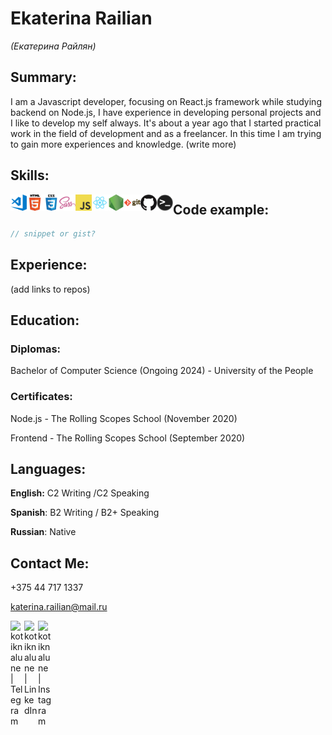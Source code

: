 # Ekaterina Railian

*(Екатерина Райлян)*

## Summary:

I am a Javascript developer, focusing on React.js framework while studying backend on Node.js, I have experience in developing personal projects and I like to develop my self always. It's about a year ago that I started practical work in the field of development and as a freelancer. In this time I am trying to gain more experiences and knowledge. (write more)

## Skills:

<img align="left" alt="Visual Studio Code" width="26px" src="https://raw.githubusercontent.com/github/explore/80688e429a7d4ef2fca1e82350fe8e3517d3494d/topics/visual-studio-code/visual-studio-code.png" />
<img align="left" alt="HTML5" width="26px" src="https://raw.githubusercontent.com/github/explore/80688e429a7d4ef2fca1e82350fe8e3517d3494d/topics/html/html.png" />
<img align="left" alt="CSS3" width="26px" src="https://raw.githubusercontent.com/github/explore/80688e429a7d4ef2fca1e82350fe8e3517d3494d/topics/css/css.png" />
<img align="left" alt="Sass" width="26px" src="https://raw.githubusercontent.com/github/explore/80688e429a7d4ef2fca1e82350fe8e3517d3494d/topics/sass/sass.png" />
<img align="left" alt="JavaScript" width="26px" src="https://raw.githubusercontent.com/github/explore/80688e429a7d4ef2fca1e82350fe8e3517d3494d/topics/javascript/javascript.png" />
<img align="left" alt="React" width="26px" src="https://raw.githubusercontent.com/github/explore/80688e429a7d4ef2fca1e82350fe8e3517d3494d/topics/react/react.png" />
<img align="left" alt="Node.js" width="26px" src="https://raw.githubusercontent.com/github/explore/80688e429a7d4ef2fca1e82350fe8e3517d3494d/topics/nodejs/nodejs.png" />
<img align="left" alt="Git" width="26px" src="https://raw.githubusercontent.com/github/explore/80688e429a7d4ef2fca1e82350fe8e3517d3494d/topics/git/git.png" />
<img align="left" alt="GitHub" width="26px" src="https://raw.githubusercontent.com/github/explore/78df643247d429f6cc873026c0622819ad797942/topics/github/github.png" />
<img align="left" alt="Terminal" width="26px" src="https://raw.githubusercontent.com/github/explore/80688e429a7d4ef2fca1e82350fe8e3517d3494d/topics/terminal/terminal.png" />


## Code example:

```jsx
// snippet or gist?
```

## Experience:

(add links to repos)

## Education:

### Diplomas:

Bachelor of Computer Science (Ongoing 2024) - University of the People

### Certificates:

Node.js - The Rolling Scopes School (November 2020)

Frontend - The Rolling Scopes School (September 2020)

## Languages:

**English:** C2 Writing /C2 Speaking

**Spanish**: B2 Writing / B2+ Speaking

**Russian**: Native

## Contact Me:

+375 44 717 1337

katerina.railian@mail.ru

[<img align="left" alt="kotiknalune | Telegram" width="22px" src="https://cdn4.iconfinder.com/data/icons/logos-and-brands/512/335_Telegram_logo-512.png" />][telegram]
[<img align="left" alt="kotiknalune | LinkedIn" width="22px" src="https://cdn4.iconfinder.com/data/icons/social-messaging-ui-color-shapes-2-free/128/social-linkedin-circle-512.png" />][linkedin]
[<img align="left" alt="kotiknalune | Instagram" width="22px" src="https://upload.wikimedia.org/wikipedia/commons/thumb/e/e7/Instagram_logo_2016.svg/1200px-Instagram_logo_2016.svg.png" />][instagram]

[telegram]: https://twitter.com/kotiknalune
[instagram]: https://instagram.com/kotik.na.lune
[linkedin]: https://www.linkedin.com/in/kotiknalune/
